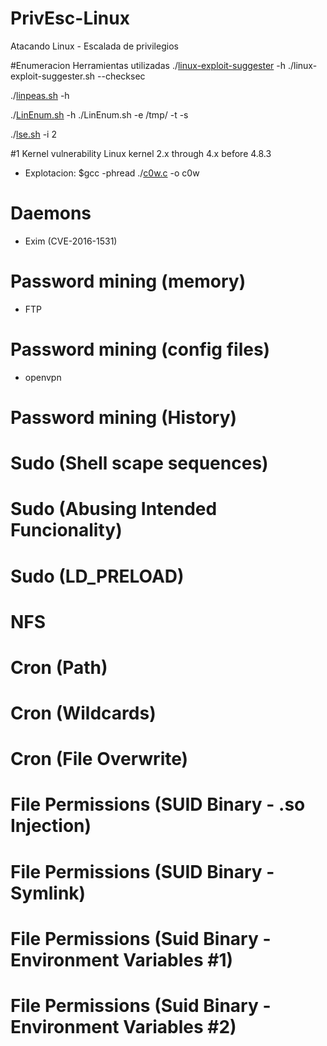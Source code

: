 # PrivEsc-Linux
Atacando Linux - Escalada de privilegios

#Enumeracion
Herramientas utilizadas
 ./[linux-exploit-suggester](/linux_exploit_suggester.sh) -h
 ./linux-exploit-suggester.sh --checksec

 ./[linpeas.sh](/linpeas.sh) -h
 
 ./[LinEnum.sh](/LinEnum.sh) -h
 ./LinEnum.sh -e /tmp/ -t -s

 ./[lse.sh](/lse.sh) -i 2


 
#1 Kernel vulnerability
Linux kernel 2.x through 4.x before 4.8.3

- Explotacion:
$gcc -phread ./[c0w.c](/CVE-2016-5195_c0w.c) -o c0w

 
# Daemons
- Exim (CVE-2016-1531)

# Password mining (memory)
- FTP

# Password mining (config files)
- openvpn

# Password mining (History)

# Sudo (Shell scape sequences)

# Sudo (Abusing Intended Funcionality)

# Sudo (LD_PRELOAD)

# NFS

# Cron (Path)

# Cron (Wildcards)

# Cron (File Overwrite)

# File Permissions (SUID Binary - .so Injection)

# File Permissions (SUID Binary - Symlink)


# File Permissions (Suid Binary - Environment Variables #1)

# File Permissions (Suid Binary - Environment Variables #2)





